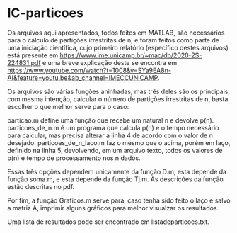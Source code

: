 # IC-particoes

Os arquivos aqui apresentados, todos feitos em MATLAB, são necessários para o cálculo de partições irrestritas de n, e foram feitos como parte de uma iniciação científica, cujo primeiro relatório (específico destes arquivos) está presente em https://www.ime.unicamp.br/~mac/db/2020-2S-224831.pdf e uma breve explicação deste se encontra em https://www.youtube.com/watch?t=1008&v=SYa9EA8n-AI&feature=youtu.be&ab_channel=IMECCUNICAMP.

Os arquivos são várias funções aninhadas, mas três deles são os principais, com mesma intenção, calcular o número de partições irrestritas de n, basta escolher o que melhor serve para o caso:

particao.m define uma função que recebe um natural n e devolve p(n).
particoes_de_n.m é um programa que calcula p(n) e o tempo necessário para calcular, mas precisa alterar a linha 4 de acordo com o valor de n desejado.
particoes_de_n_laco.m faz o mesmo que o acima, porém em laço, definido na linha 5, devolvendo, em um arquivo texto, todos os valores de p(n) e tempo de processamento nos n dados.

Essas três opções dependem unicamente da função D.m, esta depende da função soma.m, e esta depende da função Tj.m. As descrições da função estão descritas no pdf.

Por fim, a função Graficos.m serve para, caso tenha sido feito o laço e salvo a matriz A, imprimir alguns gráficos para melhor visualzar os resultados.

Uma lista de resultados pode ser encontrado em listadeparticoes.txt.
